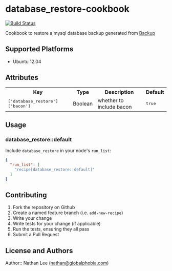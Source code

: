 # database_restore-cookbook

[![Build Status](https://travis-ci.org/X0nic/chef-database_restore.svg?branch=master)](https://travis-ci.org/X0nic/chef-database_restore)

Cookbook to restore a mysql database backup generated from [Backup](https://github.com/meskyanichi/backup)

## Supported Platforms

* Ubuntu 12.04

## Attributes

<table>
  <tr>
    <th>Key</th>
    <th>Type</th>
    <th>Description</th>
    <th>Default</th>
  </tr>
  <tr>
    <td><tt>['database_restore']['bacon']</tt></td>
    <td>Boolean</td>
    <td>whether to include bacon</td>
    <td><tt>true</tt></td>
  </tr>
</table>

## Usage

### database_restore::default

Include `database_restore` in your node's `run_list`:

```json
{
  "run_list": [
    "recipe[database_restore::default]"
  ]
}
```

## Contributing

1. Fork the repository on Github
2. Create a named feature branch (i.e. `add-new-recipe`)
3. Write your change
4. Write tests for your change (if applicable)
5. Run the tests, ensuring they all pass
6. Submit a Pull Request

## License and Authors

Author:: Nathan Lee (<nathan@globalphobia.com>)
